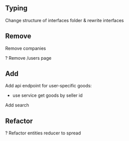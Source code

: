 ## Typing

Change structure of interfaces folder & rewrite interfaces

## Remove

Remove companies

? Remove /users page

## Add

Add api endpoint for user-specific goods:

-   use service get goods by seller id

Add search

## Refactor

? Refactor entities reducer to spread
